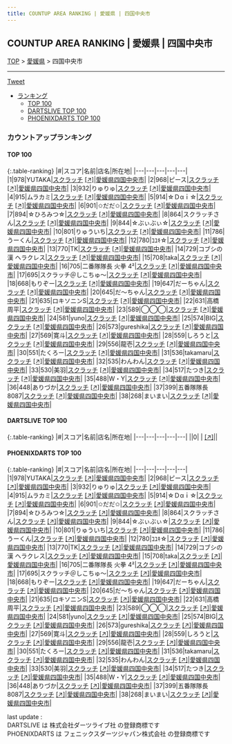```yaml
---
title: COUNTUP AREA RANKING | 愛媛県 | 四国中央市
---
```

## COUNTUP AREA RANKING | 愛媛県 | 四国中央市

[TOP](/darts/rank/) > [愛媛県](/darts/rank/愛媛県/) > 四国中央市

___

<a href="https://twitter.com/share?ref_src=twsrc%5Etfw" data-text="COUNTUP AREA RANKING | 愛媛県四国中央市" class="twitter-share-button" data-hashtags="DARTSLIVE,PHOENIXDARTS,darts,ダーツ" data-show-count="false">Tweet</a>

* [ランキング](#カウントアップランキング)
    * [TOP 100](#top-100)
    * [DARTSLIVE TOP 100](#dartslive-top-100)
    * [PHOENIXDARTS TOP 100](#phoenixdarts-top-100)

### カウントアップランキング

#### TOP 100



{:.table-ranking}
|#|スコア|名前|店名|所在地|
|---|---|---|---|---|
|1|978|<span class="rank-name-pd">YUTAKA</span>|<a href="/darts/rank/shops/73147.html">スクラッチ</a> <a href="https://vs.phoenixdarts.com/jp/shop/shopDetailInfo/s_73147?s_seq=73147">[↗]</a>|<a href="/darts/rank/愛媛県/四国中央市">愛媛県四国中央市</a>|
|2|968|<span class="rank-name-pd">ピース</span>|<a href="/darts/rank/shops/73147.html">スクラッチ</a> <a href="https://vs.phoenixdarts.com/jp/shop/shopDetailInfo/s_73147?s_seq=73147">[↗]</a>|<a href="/darts/rank/愛媛県/四国中央市">愛媛県四国中央市</a>|
|3|932|<span class="rank-name-pd">りゅりゅ</span>|<a href="/darts/rank/shops/73147.html">スクラッチ</a> <a href="https://vs.phoenixdarts.com/jp/shop/shopDetailInfo/s_73147?s_seq=73147">[↗]</a>|<a href="/darts/rank/愛媛県/四国中央市">愛媛県四国中央市</a>|
|4|915|<span class="rank-name-pd">ムラカミ</span>|<a href="/darts/rank/shops/73147.html">スクラッチ</a> <a href="https://vs.phoenixdarts.com/jp/shop/shopDetailInfo/s_73147?s_seq=73147">[↗]</a>|<a href="/darts/rank/愛媛県/四国中央市">愛媛県四国中央市</a>|
|5|914|<span class="rank-name-pd">☆Ｄαｉ☆</span>|<a href="/darts/rank/shops/73147.html">スクラッチ</a> <a href="https://vs.phoenixdarts.com/jp/shop/shopDetailInfo/s_73147?s_seq=73147">[↗]</a>|<a href="/darts/rank/愛媛県/四国中央市">愛媛県四国中央市</a>|
|6|901|<span class="rank-name-pd">✩だだ✩</span>|<a href="/darts/rank/shops/73147.html">スクラッチ</a> <a href="https://vs.phoenixdarts.com/jp/shop/shopDetailInfo/s_73147?s_seq=73147">[↗]</a>|<a href="/darts/rank/愛媛県/四国中央市">愛媛県四国中央市</a>|
|7|894|<span class="rank-name-pd">☆ひろみつ☆</span>|<a href="/darts/rank/shops/73147.html">スクラッチ</a> <a href="https://vs.phoenixdarts.com/jp/shop/shopDetailInfo/s_73147?s_seq=73147">[↗]</a>|<a href="/darts/rank/愛媛県/四国中央市">愛媛県四国中央市</a>|
|8|864|<span class="rank-name-pd">スクラッチさん</span>|<a href="/darts/rank/shops/73147.html">スクラッチ</a> <a href="https://vs.phoenixdarts.com/jp/shop/shopDetailInfo/s_73147?s_seq=73147">[↗]</a>|<a href="/darts/rank/愛媛県/四国中央市">愛媛県四国中央市</a>|
|9|844|<span class="rank-name-pd">☆ぶぃぶぃ☆</span>|<a href="/darts/rank/shops/73147.html">スクラッチ</a> <a href="https://vs.phoenixdarts.com/jp/shop/shopDetailInfo/s_73147?s_seq=73147">[↗]</a>|<a href="/darts/rank/愛媛県/四国中央市">愛媛県四国中央市</a>|
|10|801|<span class="rank-name-pd">りゅういち</span>|<a href="/darts/rank/shops/73147.html">スクラッチ</a> <a href="https://vs.phoenixdarts.com/jp/shop/shopDetailInfo/s_73147?s_seq=73147">[↗]</a>|<a href="/darts/rank/愛媛県/四国中央市">愛媛県四国中央市</a>|
|11|786|<span class="rank-name-pd">うーくん</span>|<a href="/darts/rank/shops/73147.html">スクラッチ</a> <a href="https://vs.phoenixdarts.com/jp/shop/shopDetailInfo/s_73147?s_seq=73147">[↗]</a>|<a href="/darts/rank/愛媛県/四国中央市">愛媛県四国中央市</a>|
|12|780|<span class="rank-name-pd">ｺﾕｷ☆</span>|<a href="/darts/rank/shops/73147.html">スクラッチ</a> <a href="https://vs.phoenixdarts.com/jp/shop/shopDetailInfo/s_73147?s_seq=73147">[↗]</a>|<a href="/darts/rank/愛媛県/四国中央市">愛媛県四国中央市</a>|
|13|770|<span class="rank-name-pd">TK</span>|<a href="/darts/rank/shops/73147.html">スクラッチ</a> <a href="https://vs.phoenixdarts.com/jp/shop/shopDetailInfo/s_73147?s_seq=73147">[↗]</a>|<a href="/darts/rank/愛媛県/四国中央市">愛媛県四国中央市</a>|
|14|729|<span class="rank-name-pd">コブシの漢 ヘラクレス</span>|<a href="/darts/rank/shops/73147.html">スクラッチ</a> <a href="https://vs.phoenixdarts.com/jp/shop/shopDetailInfo/s_73147?s_seq=73147">[↗]</a>|<a href="/darts/rank/愛媛県/四国中央市">愛媛県四国中央市</a>|
|15|708|<span class="rank-name-pd">taka</span>|<a href="/darts/rank/shops/73147.html">スクラッチ</a> <a href="https://vs.phoenixdarts.com/jp/shop/shopDetailInfo/s_73147?s_seq=73147">[↗]</a>|<a href="/darts/rank/愛媛県/四国中央市">愛媛県四国中央市</a>|
|16|705|<span class="rank-name-pd">二番隊隊長 火拳 4²</span>|<a href="/darts/rank/shops/73147.html">スクラッチ</a> <a href="https://vs.phoenixdarts.com/jp/shop/shopDetailInfo/s_73147?s_seq=73147">[↗]</a>|<a href="/darts/rank/愛媛県/四国中央市">愛媛県四国中央市</a>|
|17|695|<span class="rank-name-pd">スクラッチ＠しこちゅ～</span>|<a href="/darts/rank/shops/73147.html">スクラッチ</a> <a href="https://vs.phoenixdarts.com/jp/shop/shopDetailInfo/s_73147?s_seq=73147">[↗]</a>|<a href="/darts/rank/愛媛県/四国中央市">愛媛県四国中央市</a>|
|18|668|<span class="rank-name-pd">もりぞー</span>|<a href="/darts/rank/shops/73147.html">スクラッチ</a> <a href="https://vs.phoenixdarts.com/jp/shop/shopDetailInfo/s_73147?s_seq=73147">[↗]</a>|<a href="/darts/rank/愛媛県/四国中央市">愛媛県四国中央市</a>|
|19|647|<span class="rank-name-pd">だーちゃん</span>|<a href="/darts/rank/shops/73147.html">スクラッチ</a> <a href="https://vs.phoenixdarts.com/jp/shop/shopDetailInfo/s_73147?s_seq=73147">[↗]</a>|<a href="/darts/rank/愛媛県/四国中央市">愛媛県四国中央市</a>|
|20|645|<span class="rank-name-pd">だ～ちゃん</span>|<a href="/darts/rank/shops/73147.html">スクラッチ</a> <a href="https://vs.phoenixdarts.com/jp/shop/shopDetailInfo/s_73147?s_seq=73147">[↗]</a>|<a href="/darts/rank/愛媛県/四国中央市">愛媛県四国中央市</a>|
|21|635|<span class="rank-name-pd">ロキソニンS</span>|<a href="/darts/rank/shops/73147.html">スクラッチ</a> <a href="https://vs.phoenixdarts.com/jp/shop/shopDetailInfo/s_73147?s_seq=73147">[↗]</a>|<a href="/darts/rank/愛媛県/四国中央市">愛媛県四国中央市</a>|
|22|631|<span class="rank-name-pd">高橋周平</span>|<a href="/darts/rank/shops/73147.html">スクラッチ</a> <a href="https://vs.phoenixdarts.com/jp/shop/shopDetailInfo/s_73147?s_seq=73147">[↗]</a>|<a href="/darts/rank/愛媛県/四国中央市">愛媛県四国中央市</a>|
|23|589|<span class="rank-name-pd">◯◯◯</span>|<a href="/darts/rank/shops/73147.html">スクラッチ</a> <a href="https://vs.phoenixdarts.com/jp/shop/shopDetailInfo/s_73147?s_seq=73147">[↗]</a>|<a href="/darts/rank/愛媛県/四国中央市">愛媛県四国中央市</a>|
|24|581|<span class="rank-name-pd">yuno</span>|<a href="/darts/rank/shops/73147.html">スクラッチ</a> <a href="https://vs.phoenixdarts.com/jp/shop/shopDetailInfo/s_73147?s_seq=73147">[↗]</a>|<a href="/darts/rank/愛媛県/四国中央市">愛媛県四国中央市</a>|
|25|574|<span class="rank-name-pd">BIG</span>|<a href="/darts/rank/shops/73147.html">スクラッチ</a> <a href="https://vs.phoenixdarts.com/jp/shop/shopDetailInfo/s_73147?s_seq=73147">[↗]</a>|<a href="/darts/rank/愛媛県/四国中央市">愛媛県四国中央市</a>|
|26|573|<span class="rank-name-pd">gureshika</span>|<a href="/darts/rank/shops/73147.html">スクラッチ</a> <a href="https://vs.phoenixdarts.com/jp/shop/shopDetailInfo/s_73147?s_seq=73147">[↗]</a>|<a href="/darts/rank/愛媛県/四国中央市">愛媛県四国中央市</a>|
|27|569|<span class="rank-name-pd">寛斗</span>|<a href="/darts/rank/shops/73147.html">スクラッチ</a> <a href="https://vs.phoenixdarts.com/jp/shop/shopDetailInfo/s_73147?s_seq=73147">[↗]</a>|<a href="/darts/rank/愛媛県/四国中央市">愛媛県四国中央市</a>|
|28|559|<span class="rank-name-pd">しろうと</span>|<a href="/darts/rank/shops/73147.html">スクラッチ</a> <a href="https://vs.phoenixdarts.com/jp/shop/shopDetailInfo/s_73147?s_seq=73147">[↗]</a>|<a href="/darts/rank/愛媛県/四国中央市">愛媛県四国中央市</a>|
|29|556|<span class="rank-name-pd">龍壱</span>|<a href="/darts/rank/shops/73147.html">スクラッチ</a> <a href="https://vs.phoenixdarts.com/jp/shop/shopDetailInfo/s_73147?s_seq=73147">[↗]</a>|<a href="/darts/rank/愛媛県/四国中央市">愛媛県四国中央市</a>|
|30|551|<span class="rank-name-pd">たくろー</span>|<a href="/darts/rank/shops/73147.html">スクラッチ</a> <a href="https://vs.phoenixdarts.com/jp/shop/shopDetailInfo/s_73147?s_seq=73147">[↗]</a>|<a href="/darts/rank/愛媛県/四国中央市">愛媛県四国中央市</a>|
|31|536|<span class="rank-name-pd">takamaru</span>|<a href="/darts/rank/shops/73147.html">スクラッチ</a> <a href="https://vs.phoenixdarts.com/jp/shop/shopDetailInfo/s_73147?s_seq=73147">[↗]</a>|<a href="/darts/rank/愛媛県/四国中央市">愛媛県四国中央市</a>|
|32|535|<span class="rank-name-pd">わんわん</span>|<a href="/darts/rank/shops/73147.html">スクラッチ</a> <a href="https://vs.phoenixdarts.com/jp/shop/shopDetailInfo/s_73147?s_seq=73147">[↗]</a>|<a href="/darts/rank/愛媛県/四国中央市">愛媛県四国中央市</a>|
|33|530|<span class="rank-name-pd">美羽</span>|<a href="/darts/rank/shops/73147.html">スクラッチ</a> <a href="https://vs.phoenixdarts.com/jp/shop/shopDetailInfo/s_73147?s_seq=73147">[↗]</a>|<a href="/darts/rank/愛媛県/四国中央市">愛媛県四国中央市</a>|
|34|517|<span class="rank-name-pd">たつき</span>|<a href="/darts/rank/shops/73147.html">スクラッチ</a> <a href="https://vs.phoenixdarts.com/jp/shop/shopDetailInfo/s_73147?s_seq=73147">[↗]</a>|<a href="/darts/rank/愛媛県/四国中央市">愛媛県四国中央市</a>|
|35|488|<span class="rank-name-pd">W・Y</span>|<a href="/darts/rank/shops/73147.html">スクラッチ</a> <a href="https://vs.phoenixdarts.com/jp/shop/shopDetailInfo/s_73147?s_seq=73147">[↗]</a>|<a href="/darts/rank/愛媛県/四国中央市">愛媛県四国中央市</a>|
|36|448|<span class="rank-name-pd">ありづか</span>|<a href="/darts/rank/shops/73147.html">スクラッチ</a> <a href="https://vs.phoenixdarts.com/jp/shop/shopDetailInfo/s_73147?s_seq=73147">[↗]</a>|<a href="/darts/rank/愛媛県/四国中央市">愛媛県四国中央市</a>|
|37|399|<span class="rank-name-pd">五番隊隊長8087</span>|<a href="/darts/rank/shops/73147.html">スクラッチ</a> <a href="https://vs.phoenixdarts.com/jp/shop/shopDetailInfo/s_73147?s_seq=73147">[↗]</a>|<a href="/darts/rank/愛媛県/四国中央市">愛媛県四国中央市</a>|
|38|268|<span class="rank-name-pd">まいまい</span>|<a href="/darts/rank/shops/73147.html">スクラッチ</a> <a href="https://vs.phoenixdarts.com/jp/shop/shopDetailInfo/s_73147?s_seq=73147">[↗]</a>|<a href="/darts/rank/愛媛県/四国中央市">愛媛県四国中央市</a>|


#### DARTSLIVE TOP 100



{:.table-ranking}
|#|スコア|名前|店名|所在地|
|---|---|---|---|---|
||0|<span class="rank-name-dl"> </span>|<a href="/darts/rank/shops/.html"></a> <a href="">[↗]</a>|<a href="/darts/rank//"></a>|


#### PHOENIXDARTS TOP 100



{:.table-ranking}
|#|スコア|名前|店名|所在地|
|---|---|---|---|---|
|1|978|<span class="rank-name-pd">YUTAKA</span>|<a href="/darts/rank/shops/73147.html">スクラッチ</a> <a href="https://vs.phoenixdarts.com/jp/shop/shopDetailInfo/s_73147?s_seq=73147">[↗]</a>|<a href="/darts/rank/愛媛県/四国中央市">愛媛県四国中央市</a>|
|2|968|<span class="rank-name-pd">ピース</span>|<a href="/darts/rank/shops/73147.html">スクラッチ</a> <a href="https://vs.phoenixdarts.com/jp/shop/shopDetailInfo/s_73147?s_seq=73147">[↗]</a>|<a href="/darts/rank/愛媛県/四国中央市">愛媛県四国中央市</a>|
|3|932|<span class="rank-name-pd">りゅりゅ</span>|<a href="/darts/rank/shops/73147.html">スクラッチ</a> <a href="https://vs.phoenixdarts.com/jp/shop/shopDetailInfo/s_73147?s_seq=73147">[↗]</a>|<a href="/darts/rank/愛媛県/四国中央市">愛媛県四国中央市</a>|
|4|915|<span class="rank-name-pd">ムラカミ</span>|<a href="/darts/rank/shops/73147.html">スクラッチ</a> <a href="https://vs.phoenixdarts.com/jp/shop/shopDetailInfo/s_73147?s_seq=73147">[↗]</a>|<a href="/darts/rank/愛媛県/四国中央市">愛媛県四国中央市</a>|
|5|914|<span class="rank-name-pd">☆Ｄαｉ☆</span>|<a href="/darts/rank/shops/73147.html">スクラッチ</a> <a href="https://vs.phoenixdarts.com/jp/shop/shopDetailInfo/s_73147?s_seq=73147">[↗]</a>|<a href="/darts/rank/愛媛県/四国中央市">愛媛県四国中央市</a>|
|6|901|<span class="rank-name-pd">✩だだ✩</span>|<a href="/darts/rank/shops/73147.html">スクラッチ</a> <a href="https://vs.phoenixdarts.com/jp/shop/shopDetailInfo/s_73147?s_seq=73147">[↗]</a>|<a href="/darts/rank/愛媛県/四国中央市">愛媛県四国中央市</a>|
|7|894|<span class="rank-name-pd">☆ひろみつ☆</span>|<a href="/darts/rank/shops/73147.html">スクラッチ</a> <a href="https://vs.phoenixdarts.com/jp/shop/shopDetailInfo/s_73147?s_seq=73147">[↗]</a>|<a href="/darts/rank/愛媛県/四国中央市">愛媛県四国中央市</a>|
|8|864|<span class="rank-name-pd">スクラッチさん</span>|<a href="/darts/rank/shops/73147.html">スクラッチ</a> <a href="https://vs.phoenixdarts.com/jp/shop/shopDetailInfo/s_73147?s_seq=73147">[↗]</a>|<a href="/darts/rank/愛媛県/四国中央市">愛媛県四国中央市</a>|
|9|844|<span class="rank-name-pd">☆ぶぃぶぃ☆</span>|<a href="/darts/rank/shops/73147.html">スクラッチ</a> <a href="https://vs.phoenixdarts.com/jp/shop/shopDetailInfo/s_73147?s_seq=73147">[↗]</a>|<a href="/darts/rank/愛媛県/四国中央市">愛媛県四国中央市</a>|
|10|801|<span class="rank-name-pd">りゅういち</span>|<a href="/darts/rank/shops/73147.html">スクラッチ</a> <a href="https://vs.phoenixdarts.com/jp/shop/shopDetailInfo/s_73147?s_seq=73147">[↗]</a>|<a href="/darts/rank/愛媛県/四国中央市">愛媛県四国中央市</a>|
|11|786|<span class="rank-name-pd">うーくん</span>|<a href="/darts/rank/shops/73147.html">スクラッチ</a> <a href="https://vs.phoenixdarts.com/jp/shop/shopDetailInfo/s_73147?s_seq=73147">[↗]</a>|<a href="/darts/rank/愛媛県/四国中央市">愛媛県四国中央市</a>|
|12|780|<span class="rank-name-pd">ｺﾕｷ☆</span>|<a href="/darts/rank/shops/73147.html">スクラッチ</a> <a href="https://vs.phoenixdarts.com/jp/shop/shopDetailInfo/s_73147?s_seq=73147">[↗]</a>|<a href="/darts/rank/愛媛県/四国中央市">愛媛県四国中央市</a>|
|13|770|<span class="rank-name-pd">TK</span>|<a href="/darts/rank/shops/73147.html">スクラッチ</a> <a href="https://vs.phoenixdarts.com/jp/shop/shopDetailInfo/s_73147?s_seq=73147">[↗]</a>|<a href="/darts/rank/愛媛県/四国中央市">愛媛県四国中央市</a>|
|14|729|<span class="rank-name-pd">コブシの漢 ヘラクレス</span>|<a href="/darts/rank/shops/73147.html">スクラッチ</a> <a href="https://vs.phoenixdarts.com/jp/shop/shopDetailInfo/s_73147?s_seq=73147">[↗]</a>|<a href="/darts/rank/愛媛県/四国中央市">愛媛県四国中央市</a>|
|15|708|<span class="rank-name-pd">taka</span>|<a href="/darts/rank/shops/73147.html">スクラッチ</a> <a href="https://vs.phoenixdarts.com/jp/shop/shopDetailInfo/s_73147?s_seq=73147">[↗]</a>|<a href="/darts/rank/愛媛県/四国中央市">愛媛県四国中央市</a>|
|16|705|<span class="rank-name-pd">二番隊隊長 火拳 4²</span>|<a href="/darts/rank/shops/73147.html">スクラッチ</a> <a href="https://vs.phoenixdarts.com/jp/shop/shopDetailInfo/s_73147?s_seq=73147">[↗]</a>|<a href="/darts/rank/愛媛県/四国中央市">愛媛県四国中央市</a>|
|17|695|<span class="rank-name-pd">スクラッチ＠しこちゅ～</span>|<a href="/darts/rank/shops/73147.html">スクラッチ</a> <a href="https://vs.phoenixdarts.com/jp/shop/shopDetailInfo/s_73147?s_seq=73147">[↗]</a>|<a href="/darts/rank/愛媛県/四国中央市">愛媛県四国中央市</a>|
|18|668|<span class="rank-name-pd">もりぞー</span>|<a href="/darts/rank/shops/73147.html">スクラッチ</a> <a href="https://vs.phoenixdarts.com/jp/shop/shopDetailInfo/s_73147?s_seq=73147">[↗]</a>|<a href="/darts/rank/愛媛県/四国中央市">愛媛県四国中央市</a>|
|19|647|<span class="rank-name-pd">だーちゃん</span>|<a href="/darts/rank/shops/73147.html">スクラッチ</a> <a href="https://vs.phoenixdarts.com/jp/shop/shopDetailInfo/s_73147?s_seq=73147">[↗]</a>|<a href="/darts/rank/愛媛県/四国中央市">愛媛県四国中央市</a>|
|20|645|<span class="rank-name-pd">だ～ちゃん</span>|<a href="/darts/rank/shops/73147.html">スクラッチ</a> <a href="https://vs.phoenixdarts.com/jp/shop/shopDetailInfo/s_73147?s_seq=73147">[↗]</a>|<a href="/darts/rank/愛媛県/四国中央市">愛媛県四国中央市</a>|
|21|635|<span class="rank-name-pd">ロキソニンS</span>|<a href="/darts/rank/shops/73147.html">スクラッチ</a> <a href="https://vs.phoenixdarts.com/jp/shop/shopDetailInfo/s_73147?s_seq=73147">[↗]</a>|<a href="/darts/rank/愛媛県/四国中央市">愛媛県四国中央市</a>|
|22|631|<span class="rank-name-pd">高橋周平</span>|<a href="/darts/rank/shops/73147.html">スクラッチ</a> <a href="https://vs.phoenixdarts.com/jp/shop/shopDetailInfo/s_73147?s_seq=73147">[↗]</a>|<a href="/darts/rank/愛媛県/四国中央市">愛媛県四国中央市</a>|
|23|589|<span class="rank-name-pd">◯◯◯</span>|<a href="/darts/rank/shops/73147.html">スクラッチ</a> <a href="https://vs.phoenixdarts.com/jp/shop/shopDetailInfo/s_73147?s_seq=73147">[↗]</a>|<a href="/darts/rank/愛媛県/四国中央市">愛媛県四国中央市</a>|
|24|581|<span class="rank-name-pd">yuno</span>|<a href="/darts/rank/shops/73147.html">スクラッチ</a> <a href="https://vs.phoenixdarts.com/jp/shop/shopDetailInfo/s_73147?s_seq=73147">[↗]</a>|<a href="/darts/rank/愛媛県/四国中央市">愛媛県四国中央市</a>|
|25|574|<span class="rank-name-pd">BIG</span>|<a href="/darts/rank/shops/73147.html">スクラッチ</a> <a href="https://vs.phoenixdarts.com/jp/shop/shopDetailInfo/s_73147?s_seq=73147">[↗]</a>|<a href="/darts/rank/愛媛県/四国中央市">愛媛県四国中央市</a>|
|26|573|<span class="rank-name-pd">gureshika</span>|<a href="/darts/rank/shops/73147.html">スクラッチ</a> <a href="https://vs.phoenixdarts.com/jp/shop/shopDetailInfo/s_73147?s_seq=73147">[↗]</a>|<a href="/darts/rank/愛媛県/四国中央市">愛媛県四国中央市</a>|
|27|569|<span class="rank-name-pd">寛斗</span>|<a href="/darts/rank/shops/73147.html">スクラッチ</a> <a href="https://vs.phoenixdarts.com/jp/shop/shopDetailInfo/s_73147?s_seq=73147">[↗]</a>|<a href="/darts/rank/愛媛県/四国中央市">愛媛県四国中央市</a>|
|28|559|<span class="rank-name-pd">しろうと</span>|<a href="/darts/rank/shops/73147.html">スクラッチ</a> <a href="https://vs.phoenixdarts.com/jp/shop/shopDetailInfo/s_73147?s_seq=73147">[↗]</a>|<a href="/darts/rank/愛媛県/四国中央市">愛媛県四国中央市</a>|
|29|556|<span class="rank-name-pd">龍壱</span>|<a href="/darts/rank/shops/73147.html">スクラッチ</a> <a href="https://vs.phoenixdarts.com/jp/shop/shopDetailInfo/s_73147?s_seq=73147">[↗]</a>|<a href="/darts/rank/愛媛県/四国中央市">愛媛県四国中央市</a>|
|30|551|<span class="rank-name-pd">たくろー</span>|<a href="/darts/rank/shops/73147.html">スクラッチ</a> <a href="https://vs.phoenixdarts.com/jp/shop/shopDetailInfo/s_73147?s_seq=73147">[↗]</a>|<a href="/darts/rank/愛媛県/四国中央市">愛媛県四国中央市</a>|
|31|536|<span class="rank-name-pd">takamaru</span>|<a href="/darts/rank/shops/73147.html">スクラッチ</a> <a href="https://vs.phoenixdarts.com/jp/shop/shopDetailInfo/s_73147?s_seq=73147">[↗]</a>|<a href="/darts/rank/愛媛県/四国中央市">愛媛県四国中央市</a>|
|32|535|<span class="rank-name-pd">わんわん</span>|<a href="/darts/rank/shops/73147.html">スクラッチ</a> <a href="https://vs.phoenixdarts.com/jp/shop/shopDetailInfo/s_73147?s_seq=73147">[↗]</a>|<a href="/darts/rank/愛媛県/四国中央市">愛媛県四国中央市</a>|
|33|530|<span class="rank-name-pd">美羽</span>|<a href="/darts/rank/shops/73147.html">スクラッチ</a> <a href="https://vs.phoenixdarts.com/jp/shop/shopDetailInfo/s_73147?s_seq=73147">[↗]</a>|<a href="/darts/rank/愛媛県/四国中央市">愛媛県四国中央市</a>|
|34|517|<span class="rank-name-pd">たつき</span>|<a href="/darts/rank/shops/73147.html">スクラッチ</a> <a href="https://vs.phoenixdarts.com/jp/shop/shopDetailInfo/s_73147?s_seq=73147">[↗]</a>|<a href="/darts/rank/愛媛県/四国中央市">愛媛県四国中央市</a>|
|35|488|<span class="rank-name-pd">W・Y</span>|<a href="/darts/rank/shops/73147.html">スクラッチ</a> <a href="https://vs.phoenixdarts.com/jp/shop/shopDetailInfo/s_73147?s_seq=73147">[↗]</a>|<a href="/darts/rank/愛媛県/四国中央市">愛媛県四国中央市</a>|
|36|448|<span class="rank-name-pd">ありづか</span>|<a href="/darts/rank/shops/73147.html">スクラッチ</a> <a href="https://vs.phoenixdarts.com/jp/shop/shopDetailInfo/s_73147?s_seq=73147">[↗]</a>|<a href="/darts/rank/愛媛県/四国中央市">愛媛県四国中央市</a>|
|37|399|<span class="rank-name-pd">五番隊隊長8087</span>|<a href="/darts/rank/shops/73147.html">スクラッチ</a> <a href="https://vs.phoenixdarts.com/jp/shop/shopDetailInfo/s_73147?s_seq=73147">[↗]</a>|<a href="/darts/rank/愛媛県/四国中央市">愛媛県四国中央市</a>|
|38|268|<span class="rank-name-pd">まいまい</span>|<a href="/darts/rank/shops/73147.html">スクラッチ</a> <a href="https://vs.phoenixdarts.com/jp/shop/shopDetailInfo/s_73147?s_seq=73147">[↗]</a>|<a href="/darts/rank/愛媛県/四国中央市">愛媛県四国中央市</a>|


<div class="footer border-top border-gray-light mt-5 pt-3 text-right text-gray">
    last update : <span style="font-weight: italic" id="foot_last_modified"></span><br />
    DARTSLIVE は 株式会社ダーツライブ社 の登録商標です<br />
    PHOENIXDARTS は フェニックスダーツジャパン株式会社 の登録商標です<br />
</div>

<script src="https://cdnjs.cloudflare.com/ajax/libs/jquery.tablesorter/2.31.3/js/jquery.tablesorter.min.js" integrity="sha512-qzgd5cYSZcosqpzpn7zF2ZId8f/8CHmFKZ8j7mU4OUXTNRd5g+ZHBPsgKEwoqxCtdQvExE5LprwwPAgoicguNg==" crossorigin="anonymous" referrerpolicy="no-referrer"></script>
<link rel="stylesheet" href="https://cdnjs.cloudflare.com/ajax/libs/jquery.tablesorter/2.31.3/css/theme.default.min.css" integrity="sha512-wghhOJkjQX0Lh3NSWvNKeZ0ZpNn+SPVXX1Qyc9OCaogADktxrBiBdKGDoqVUOyhStvMBmJQ8ZdMHiR3wuEq8+w==" crossorigin="anonymous" referrerpolicy="no-referrer" />
<script>
$(function() {
    $(".table-ranking").tablesorter({sortList:[[0, 0]]});
    $("#foot_last_modified").text(formatDate(new Date(document.lastModified), 'yyyy-MM-dd HH:mm:ss'));
});
</script>

<script async src="https://platform.twitter.com/widgets.js" charset="utf-8"></script>